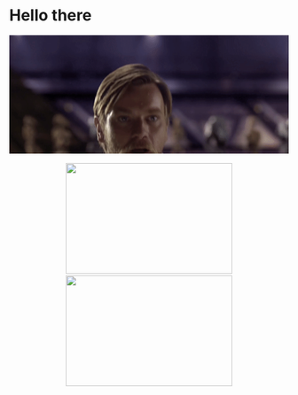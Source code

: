 # Hello there

<p align="center">
  <img src="https://github.com/gloomweaver/gloomweaver/blob/main/hello_there.gif?raw=true" width=600 />
  <div align="center">
    <img src="https://github-readme-stats.vercel.app/api/top-langs/?username=gloomweaver&&theme=dark&layout=compact" width=300 height=200 />
    <img src="https://leetcard.jacoblin.cool/discretus"  width=300 height=200 />
  </div>
</p>
